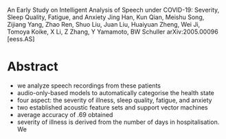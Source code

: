 An Early Study on Intelligent Analysis of Speech under COVID-19:
  Severity, Sleep Quality, Fatigue, and Anxiety
Jing Han, Kun Qian, Meishu Song, Zijiang Yang, Zhao Ren, Shuo Liu, Juan Liu,
  Huaiyuan Zheng, Wei Ji, Tomoya Koike, X Li, Z Zhang, Y Yamamoto, BW Schuller
arXiv:2005.00096 [eess.AS]

# Abstract

* we analyze speech recordings from these patients
* audio-only-based models to automatically categorise the health state
* four aspect: the severity of illness, sleep quality, fatigue, and anxiety
* two established acoustic feature sets and support vector machines
* average accuracy of .69 obtained
* severity of illness is derived from the number of days in hospitalisation. We
